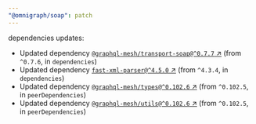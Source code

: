 ```yaml
---
"@omnigraph/soap": patch
---
```

dependencies updates:
  - Updated dependency [`@graphql-mesh/transport-soap@^0.7.7` ↗︎](https://www.npmjs.com/package/@graphql-mesh/transport-soap/v/0.7.7) (from `^0.7.6`, in `dependencies`)
  - Updated dependency [`fast-xml-parser@^4.5.0` ↗︎](https://www.npmjs.com/package/fast-xml-parser/v/4.5.0) (from `^4.3.4`, in `dependencies`)
  - Updated dependency [`@graphql-mesh/types@^0.102.6` ↗︎](https://www.npmjs.com/package/@graphql-mesh/types/v/0.102.6) (from `^0.102.5`, in `peerDependencies`)
  - Updated dependency [`@graphql-mesh/utils@^0.102.6` ↗︎](https://www.npmjs.com/package/@graphql-mesh/utils/v/0.102.6) (from `^0.102.5`, in `peerDependencies`)
